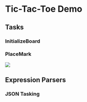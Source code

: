 # Tic-Tac-Toe Demo

## Tasks

### InitializeBoard

### PlaceMark

![](https://i.imgur.com/2IO1dER.png)

## Expression Parsers

### JSON Tasking